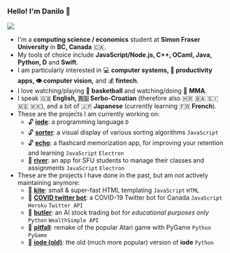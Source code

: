 ### Hello! I'm Danilo 👋

![](https://github-readme-stats.vercel.app/api?username=danilolekovic&count_private=true)
<br>

- I'm a **computing science / economics** student at **Simon Fraser University** in **BC, Canada** :canada:.
- My tools of choice include **JavaScript/Node.js, C++, OCaml, Java, Python, D** and **Swift**.
- I am particularly interested in :computer: **computer systems, :pencil: productivity apps, :eye: computer vision,** and :moneybag: **fintech**. 
- I love watching/playing :basketball: **basketball** and watching/doing :punch: **MMA**.
- I speak :uk: **English, :serbia: Serbo-Croatian** (therefore also :croatia: :bosnia_herzegovina: :slovenia: :montenegro: :macedonia:), and a bit of :jp: **Japanese** (currently learning :fr: **French**).
- These are the projects I am currently working on:
  - :unlock: [**iode**](https://github.com/danilolekovic/iode): a programming language `D`
  - :unlock: [**sorter**](https://github.com/danilolekovic/sorter): a visual display of various sorting algorithms `JavaScript`
  - :unlock: [**echo**](https://github.com/danilolekovic/echo): a flashcard memorization app, for improving your retention and learning `JavaScript` `Electron`
  - :closed_lock_with_key: [**river**](https://github.com/danilolekovic/river): an app for SFU students to manage their classes and assignments `JavaScript` `Electron`
- These are the projects I have done in the past, but am not actively maintaining anymore:
  - :lock_with_ink_pen: [**kite**](http://danilolekovic.github.io/kite): small & super-fast HTML templating `JavaScript` `HTML`
  - :lock_with_ink_pen: [**COVID twitter bot**](https://github.com/danilolekovic/COVID-Twitter-Bot): a COVID-19 Twitter bot for Canada `JavaScript` `Heroku` `Twitter API`
  - :lock_with_ink_pen: [**butler**](https://github.com/danilolekovic/Butler): an AI stock trading bot for *educational purposes only* `Python` `WealthSimple API`
  - :lock_with_ink_pen: [**pitfall**](https://github.com/danilolekovic/pitfall): remake of the popular Atari game with PyGame `Python` `PyGame`
  - :lock_with_ink_pen: [**iode (old)**](https://github.com/danilolekovic/iode-old-js): the old (much more popular) version of **iode** `Python`




